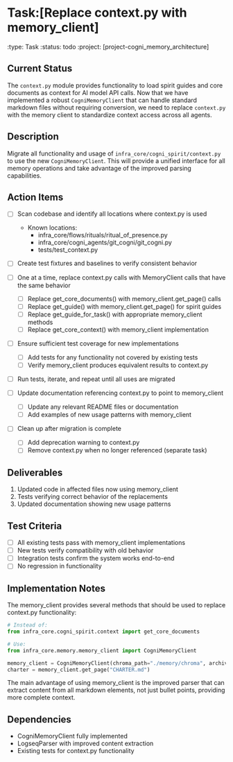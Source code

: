 # Task:[Replace context.py with memory_client]
:type: Task
:status: todo
:project: [project-cogni_memory_architecture]

## Current Status
The `context.py` module provides functionality to load spirit guides and core documents as context for AI model API calls. Now that we have implemented a robust `CogniMemoryClient` that can handle standard markdown files without requiring conversion, we need to replace `context.py` with the memory client to standardize context access across all agents.

## Description
Migrate all functionality and usage of `infra_core/cogni_spirit/context.py` to use the new `CogniMemoryClient`. This will provide a unified interface for all memory operations and take advantage of the improved parsing capabilities.

## Action Items
- [ ] Scan codebase and identify all locations where context.py is used
  - Known locations:
    - infra_core/flows/rituals/ritual_of_presence.py
    - infra_core/cogni_agents/git_cogni/git_cogni.py
    - tests/test_context.py

- [ ] Create test fixtures and baselines to verify consistent behavior

- [ ] One at a time, replace context.py calls with MemoryClient calls that have the same behavior
  - [ ] Replace get_core_documents() with memory_client.get_page() calls
  - [ ] Replace get_guide() with memory_client.get_page() for spirit guides
  - [ ] Replace get_guide_for_task() with appropriate memory_client methods
  - [ ] Replace get_core_context() with memory_client implementation

- [ ] Ensure sufficient test coverage for new implementations
  - [ ] Add tests for any functionality not covered by existing tests
  - [ ] Verify memory_client produces equivalent results to context.py

- [ ] Run tests, iterate, and repeat until all uses are migrated

- [ ] Update documentation referencing context.py to point to memory_client
  - [ ] Update any relevant README files or documentation
  - [ ] Add examples of new usage patterns with memory_client

- [ ] Clean up after migration is complete
  - [ ] Add deprecation warning to context.py
  - [ ] Remove context.py when no longer referenced (separate task)

## Deliverables
1. Updated code in affected files now using memory_client
2. Tests verifying correct behavior of the replacements
3. Updated documentation showing new usage patterns

## Test Criteria
- [ ] All existing tests pass with memory_client implementations
- [ ] New tests verify compatibility with old behavior
- [ ] Integration tests confirm the system works end-to-end
- [ ] No regression in functionality

## Implementation Notes
The memory_client provides several methods that should be used to replace context.py functionality:

```python
# Instead of:
from infra_core.cogni_spirit.context import get_core_documents

# Use:
from infra_core.memory.memory_client import CogniMemoryClient

memory_client = CogniMemoryClient(chroma_path="./memory/chroma", archive_path="./memory/archive")
charter = memory_client.get_page("CHARTER.md")
```

The main advantage of using memory_client is the improved parser that can extract content from all markdown elements, not just bullet points, providing more complete context.

## Dependencies
- CogniMemoryClient fully implemented
- LogseqParser with improved content extraction
- Existing tests for context.py functionality 